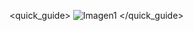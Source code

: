 <quick_guide>
![Imagen1](http://static.energysistem.com/images/manuals/42123/53971e15dd22c.jpg)
</quick_guide>
